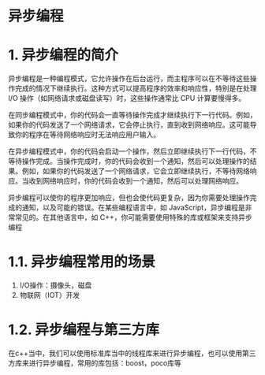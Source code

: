# 异步编程

# 1. 异步编程的简介

异步编程是一种编程模式，它允许操作在后台运行，而主程序可以在不等待这些操作完成的情况下继续执行。这种方式可以提高程序的效率和响应性，特别是在处理 I/O 操作（如网络请求或磁盘读写）时，这些操作通常比 CPU 计算要慢得多。

在同步编程模式中，你的代码会一直等待操作完成才继续执行下一行代码。例如，如果你的代码发送了一个网络请求，它会停止执行，直到收到网络响应。这可能导致你的程序在等待网络响应时无法响应用户输入。

在异步编程模式中，你的代码会启动一个操作，然后立即继续执行下一行代码，不等待操作完成。当操作完成时，你的代码会收到一个通知，然后可以处理操作的结果。例如，如果你的代码发送了一个网络请求，它会立即继续执行，不等待网络响应。当收到网络响应时，你的代码会收到一个通知，然后可以处理网络响应。

异步编程可以使你的程序更加响应，但也会使代码更复杂，因为你需要处理操作完成的通知，以及可能的错误。在某些编程语言中，如 JavaScript，异步编程是非常常见的。在其他语言中，如 C++，你可能需要使用特殊的库或框架来支持异步编程

# 1.1. 异步编程常用的场景

1. I/O操作：摄像头，磁盘
2. 物联网（IOT）开发

# 1.2. 异步编程与第三方库

在c++当中，我们可以使用标准库当中的线程库来进行异步编程，也可以使用第三方库来进行异步编程，常用的库包括：boost，poco库等